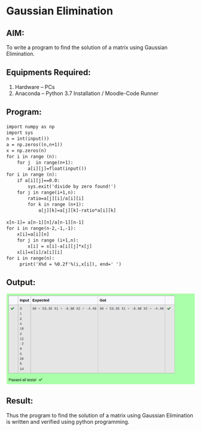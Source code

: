 # Gaussian Elimination

## AIM:
To write a program to find the solution of a matrix using Gaussian Elimination.

## Equipments Required:
1. Hardware – PCs
2. Anaconda – Python 3.7 Installation / Moodle-Code Runner
## Program:
```
import numpy as np
import sys
n = int(input())
a = np.zeros((n,n+1))
x = np.zeros(n)
for i in range (n):
    for j  in range(n+1):
        a[i][j]=float(input())
for i in range (n):
    if a[i][j]==0.0:
        sys.exit('divide by zero found!')
    for j in range(i+1,n):
        ratio=a[j][i]/a[i][i]
        for k in range (n+1):
            a[j][k]=a[j][k]-ratio*a[i][k]
    
x[n-1]= a[n-1][n]/a[n-1][n-1]
for i in range(n-2,-1,-1):
    x[i]=a[i][n]
    for j in range (i+1,n):
        x[i] = x[i]-a[i][j]*x[j]
    x[i]=x[i]/a[i][i]    
for i in range(n):
     print('X%d = %0.2f'%(i,x[i]), end=' ')

```

## Output:
![output](./gaussian.png)


## Result:
Thus the program to find the solution of a matrix using Gaussian Elimination is written and verified using python programming.

